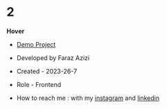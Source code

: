 # 2

**Hover**

- [Demo Project](https://faraz-azizi-developer.github.io/2/)

- Developed by Faraz Azizi

- Created - 2023-26-7

- Role - Frontend

- How to reach me : with my [instagram](https://www.instagram.com/faraz_azizi_developer) and [linkedin](https://www.linkedin.com/in/faraz-azizi-099012285)
